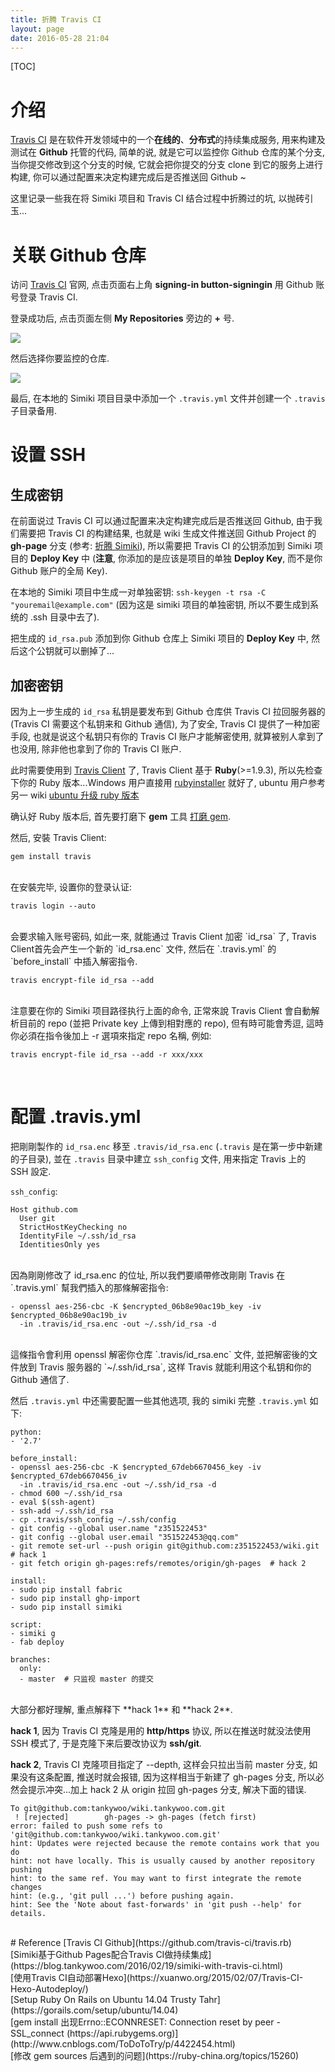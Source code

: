 ```yaml
---
title: 折腾 Travis CI
layout: page
date: 2016-05-28 21:04
---
```


[TOC]

# 介绍
[Travis CI](https://travis-ci.org/) 是在软件开发领域中的一个**在线的**、**分布式**的持续集成服务, 用来构建及测试在 **Github** 托管的代码, 简单的说, 就是它可以监控你 Github 仓库的某个分支, 当你提交修改到这个分支的时候, 它就会把你提交的分支 clone 到它的服务上进行构建, 你可以通过配置来决定构建完成后是否推送回 Github ~

这里记录一些我在将 Simiki 项目和 Travis CI 结合过程中折腾过的坑, 以抛砖引玉...

# 关联 Github 仓库
访问 [Travis CI](https://travis-ci.org/) 官网, 点击页面右上角 **signing\-in button\-signingin** 用 Github 账号登录 Travis CI.

登录成功后, 点击页面左侧 **My Repositories** 旁边的 **+** 号.

![](http://i63.tinypic.com/dndmvt.jpg)

然后选择你要监控的仓库.

![](http://i65.tinypic.com/izcghc.jpg)

最后, 在本地的 Simiki 项目目录中添加一个 `.travis.yml` 文件并创建一个 `.travis` 子目录备用.

# 设置 SSH
## 生成密钥
在前面说过 Travis CI 可以通过配置来决定构建完成后是否推送回 Github, 由于我们需要把 Travis CI 的构建结果, 也就是 wiki 生成文件推送回 Github Project 的 **gh-page** 分支 (参考: [折腾 Simiki](http://wiki.smallcpp.com/%E5%B7%A5%E5%85%B7%E9%85%8D%E7%BD%AE/%E6%8A%98%E8%85%BE%20Simiki.html)), 所以需要把 Travis CI 的公钥添加到 Simiki 项目的 **Deploy Key** 中 (**注意**, 你添加的是应该是项目的单独 **Deploy Key**, 而不是你 Github 账户的全局 Key).

在本地的 Simiki 项目中生成一对单独密钥: `ssh-keygen -t rsa -C "youremail@example.com"` (因为这是 simiki 项目的单独密钥, 所以不要生成到系统的 .ssh 目录中去了).

把生成的 `id_rsa.pub` 添加到你 Github 仓库上 Simiki 项目的 **Deploy Key** 中, 然后这个公钥就可以删掉了...

## 加密密钥
因为上一步生成的 `id_rsa` 私钥是要发布到 Github 仓库供 Travis CI 拉回服务器的 (Travis CI 需要这个私钥来和 Github 通信), 为了安全, Travis CI 提供了一种加密手段, 也就是说这个私钥只有你的 Travis CI 账户才能解密使用, 就算被别人拿到了也没用, 除非他也拿到了你的 Travis CI 账户.

此时需要使用到 [Travis Client](https://github.com/travis-ci/travis.rb) 了, Travis Client 基于 **Ruby**(>=1.9.3), 所以先检查下你的 Ruby 版本...Windows 用户直接用 [rubyinstaller](http://rubyinstaller.org/) 就好了, ubuntu 用户参考另一 wiki [ubuntu 升级 ruby 版本](http://wiki.smallcpp.com/%E7%89%88%E6%9C%AC%E6%8E%A7%E5%88%B6/ubuntu%20%E5%8D%87%E7%BA%A7%20ruby%20%E7%89%88%E6%9C%AC.html)

确认好 Ruby 版本后, 首先要打磨下 **gem** 工具 [打磨 gem](http://wiki.smallcpp.com/%E5%B7%A5%E5%85%B7%E9%85%8D%E7%BD%AE/%E6%89%93%E7%A3%A8%20gem.html).

然后, 安裝 Travis Client:

```
gem install travis
```
<br>
在安裝完毕, 设置你的登录认证:

```
travis login --auto
```
<br>
会要求输入账号密码, 如此一來, 就能通过 Travis Client 加密 `id_rsa` 了, Travis Client首先会产生一个新的 `id_rsa.enc` 文件, 然后在 `.travis.yml` 的 `before_install` 中插入解密指令.

```
travis encrypt-file id_rsa --add
```
<br>
注意要在你的 Simiki 项目路径执行上面的命令, 正常來說 Travis Client 會自動解析目前的 repo (並把 Private key 上傳到相對應的 repo), 但有時可能會秀逗, 這時你必須在指令後加上 -r 選項來指定 repo 名稱, 例如:

```
travis encrypt-file id_rsa --add -r xxx/xxx
```
<br>

# 配置 .travis.yml

把剛剛製作的 `id_rsa.enc` 移至 `.travis/id_rsa.enc` (`.travis` 是在第一步中新建的子目录), 並在 `.travis` 目录中建立 `ssh_config` 文件, 用来指定 Travis 上的 SSH 設定.

`ssh_config`:

```
Host github.com
  User git
  StrictHostKeyChecking no
  IdentityFile ~/.ssh/id_rsa
  IdentitiesOnly yes
```
<br>
因為剛剛修改了 id_rsa.enc 的位址, 所以我們要順帶修改剛剛 Travis 在 `.travis.yml` 幫我們插入的那條解密指令:

```
- openssl aes-256-cbc -K $encrypted_06b8e90ac19b_key -iv $encrypted_06b8e90ac19b_iv
  -in .travis/id_rsa.enc -out ~/.ssh/id_rsa -d
```
<br>
這條指令會利用 openssl 解密你仓库 `.travis/id_rsa.enc` 文件, 並把解密後的文件放到 Travis 服务器的 `~/.ssh/id_rsa`, 这样 Travis 就能利用这个私钥和你的 Github 通信了.

然后 `.travis.yml` 中还需要配置一些其他选项, 我的 simiki 完整 `.travis.yml` 如下:

```
python:
- '2.7'

before_install:
- openssl aes-256-cbc -K $encrypted_67deb6670456_key -iv $encrypted_67deb6670456_iv
  -in .travis/id_rsa.enc -out ~/.ssh/id_rsa -d
- chmod 600 ~/.ssh/id_rsa
- eval $(ssh-agent)
- ssh-add ~/.ssh/id_rsa
- cp .travis/ssh_config ~/.ssh/config
- git config --global user.name "z351522453"
- git config --global user.email "351522453@qq.com"
- git remote set-url --push origin git@github.com:z351522453/wiki.git  # hack 1
- git fetch origin gh-pages:refs/remotes/origin/gh-pages  # hack 2

install:
- sudo pip install fabric
- sudo pip install ghp-import
- sudo pip install simiki

script:
- simiki g
- fab deploy

branches:
  only:
  - master  # 只监视 master 的提交
```
<br>
大部分都好理解, 重点解释下 **hack 1** 和 **hack 2**.

**hack 1**, 因为 Travis CI 克隆是用的 **http/https** 协议, 所以在推送时就没法使用 SSH 模式了, 于是克隆下来后要改协议为 **ssh/git**.

**hack 2**, Travis CI 克隆项目指定了 \-\-depth, 这样会只拉出当前 master 分支, 如果没有这条配置, 推送时就会报错, 因为这样相当于新建了 gh-pages 分支, 所以必然会提示冲突...加上 hack 2 从 origin 拉回 gh\-pages 分支, 解决下面的错误.

```
To git@github.com:tankywoo/wiki.tankywoo.com.git
 ! [rejected]        gh-pages -> gh-pages (fetch first)
error: failed to push some refs to 'git@github.com:tankywoo/wiki.tankywoo.com.git'
hint: Updates were rejected because the remote contains work that you do
hint: not have locally. This is usually caused by another repository pushing
hint: to the same ref. You may want to first integrate the remote changes
hint: (e.g., 'git pull ...') before pushing again.
hint: See the 'Note about fast-forwards' in 'git push --help' for details.
```
<br>
# Reference
[Travis CI Github](https://github.com/travis-ci/travis.rb)<br>
[Simiki基于Github Pages配合Travis CI做持续集成](https://blog.tankywoo.com/2016/02/19/simiki-with-travis-ci.html)<br>
[使用Travis CI自动部署Hexo](https://xuanwo.org/2015/02/07/Travis-CI-Hexo-Autodeploy/)<br>
[Setup Ruby On Rails on Ubuntu 14.04 Trusty Tahr](https://gorails.com/setup/ubuntu/14.04)<br>
[gem install 出现Errno::ECONNRESET: Connection reset by peer - SSL_connect (https://api.rubygems.org)](http://www.cnblogs.com/ToDoToTry/p/4422454.html)<br>
[修改 gem sources 后遇到的问题](https://ruby-china.org/topics/15260)<br>
